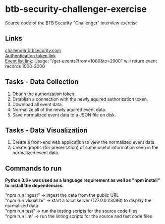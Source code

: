 # btb-security-challenger-exercise
Source code of the BTB Security "Challenger" interview exercise

## Links
[challenger.btbsecurity.com](https://challenger.btbsecurity.com/)<br />
[Authentication token link](https://challenger.btbsecurity.com/auth)<br />
[Event list link](https://challenger.btbsecurity.com/get-events): Usage: "/get-events?from=1000&to=2000" will return event records 1000-2000

## Tasks - Data Collection
1. Obtain the authorization token.
2. Establish a connection with the newly aquired authorization token.
3. Download all event data.
4. Normalize all of the newly aquired event data.
5. Save normalized event data to a JSON file on disk.

## Tasks - Data Visualization
1. Create a front-end web application to view the normalized event data.
2. Create graphs (for presentation) of some useful information seen in the normalized event data.

## Commands to run
**Python 3.6+ was used as a language requirement as well as "npm install" to install the dependencies.**

"npm run ingest" -> ingest the data from the public URL<br />
"npm run visualize" -> start a local server (127.0.0.1:8080) to display the normalized data<br />
"npm run test" -> run the testing scripts for the source code files<br />
"npm run lint" -> run the linting scripts for the source and test code files<br />